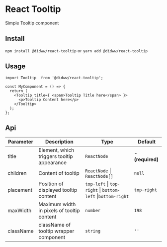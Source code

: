 # React Tooltip

Simple Tooltip component

## Install

`npm install @didww/react-tooltip` or `yarn add @didww/react-tooltip`

## Usage

```
import Tooltip  from '@didww/react-tooltip';

const MyComponent = () => {
  return (
    <Tooltip title={ <span>Tooltip Title here</span> }>
      <p>Tooltip Content here</p>
    </Tooltip>
  );
};
```

## Api

Parameter | Description | Type | Default
--- | --- | --- | ---
title | Element, which triggers tooltip appearance | `ReactNode` |  - **(required)**
children | Content of tooltip | `ReactNode` &#124; `ReactNode[]` | `null`
placement | Position of displayed tooltip content | `top-left` &#124; `top-right` &#124; `bottom-left` &#124;`bottom-right` | `top-right`
maxWidth | Maximum width in pixels of tooltip content | `number` | `198`
className | className of tooltip wrapper component | `string` | `''` 
